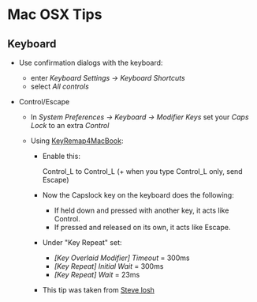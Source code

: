 Mac OSX Tips
============

Keyboard
--------

* Use confirmation dialogs with the keyboard:
  
  * enter *Keyboard Settings -> Keyboard Shortcuts*
  * select *All controls*
  
* Control/Escape

  * In *System Preferences -> Keyboard -> Modifier Keys* set your *Caps Lock* to an extra *Control*
  
  * Using [KeyRemap4MacBook](http://pqrs.org/macosx/keyremap4macbook/):
    
    * Enable this:
    
      Control\_L to Control\_L
      (+ when you type Control\_L only, send Escape)

    * Now the Capslock key on the keyboard does the following:
    
      * If held down and pressed with another key, it acts like Control.
      * If pressed and released on its own, it acts like Escape.
  
    * Under "Key Repeat" set:
    
      * *[Key Overlaid Modifier] Timeout* = 300ms
      * *[Key Repeat] Initial Wait* = 300ms
      * *[Key Repeat] Wait* = 23ms

    * This tip was taken from [Steve losh](http://stevelosh.com/blog/2012/10/a-modern-space-cadet/#controlescape)
